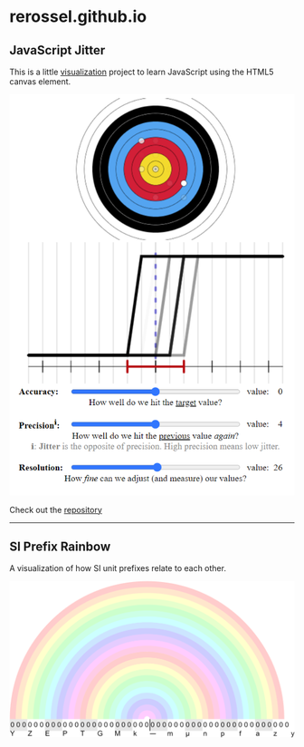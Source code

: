 # rerossel.github.io

## JavaScript Jitter

This is a little [visualization](https://rerossel.github.io/JavaScript-Jitter/) project to learn JavaScript using the HTML5 canvas element.

[![Visualization of Jitter using JavaScript](/docs/assets/images/JavaScript-Jitter.png "Visualization of Jitter using JavaScript")](https://rerossel.github.io/JavaScript-Jitter/)

Check out the [repository](https://github.com/RERossel/JavaScript-Jitter)

---

## SI Prefix Rainbow

A visualization of how SI unit prefixes relate to each other.

[![SI Prefix Rainbow](/docs/assets/images/SI-Prefix-Rainbow.png "SI Prefix Rainbow")](https://github.com/RERossel/SI-Prefix-Rainbow)
